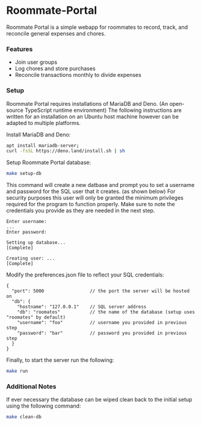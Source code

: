 # Roommate-Portal
Roommate Portal is a simple webapp for roommates to record, track, and reconcile general expenses and chores.

### Features

- Join user groups
- Log chores and store purchases
- Reconcile transactions monthly to divide expenses

### Setup
Roommate Portal requires installations of MariaDB and Deno. (An open-source TypeScript runtime environment) The following instructions are written for an installation on an Ubuntu host machine however can be adapted to multiple platforms.

Install MariaDB and Deno:

```sh
apt install mariadb-server;
curl -fsSL https://deno.land/install.sh | sh
```

Setup Roommate Portal database:
```sh
make setup-db
```

This command will create a new datbase and prompt you to set a username and password for the SQL user that it creates. (as shown below) For security purposes this user will only be granted the minimum privileges required for the program to function properly. Make sure to note the credentials you provide as they are needed in the next step.
```
Enter username:
...
Enter password:

Setting up database...
[Complete]

Creating user: ...
[Complete]
```

Modify the preferences.json file to reflect your SQL credentials:
```
{
  "port": 5000                 // the port the server will be hosted on
  "db": {
    "hostname": "127.0.0.1"    // SQL server address
    "db": "roomates"           // the name of the database (setup uses "roomates" by default)
    "username": "foo"          // username you provided in previous step
    "password": "bar"          // password you provided in previous step
  }
}
```

Finally, to start the server run the following:
```sh
make run
```

### Additional Notes
If ever necessary the database can be wiped clean back to the initial setup using the following command:
```sh
make clean-db
```



